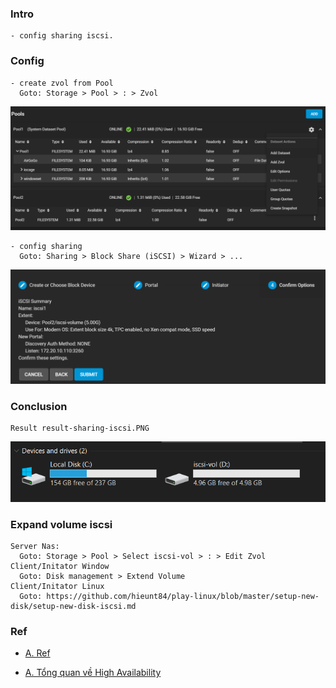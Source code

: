 
### Intro
    - config sharing iscsi.

### Config
    - create zvol from Pool 
      Goto: Storage > Pool > : > Zvol
   <p align="center"><img src="https://github.com/hieunt84/play-truenas/blob/master/images/config-add-zvol.PNG" /></p>

    - config sharing 
      Goto: Sharing > Block Share (iSCSI) > Wizard > ...
   <p align="center"><img src="https://github.com/hieunt84/play-truenas/blob/master/images/config-sharing-iscsi.PNG" /></p>

  
### Conclusion
    Result result-sharing-iscsi.PNG
   <p align="center"><img src="https://github.com/hieunt84/play-truenas/blob/master/images/result-sharing-iscsi.PNG" /></p>

### Expand volume iscsi
    Server Nas:
      Goto: Storage > Pool > Select iscsi-vol > : > Edit Zvol
    Client/Initator Window
      Goto: Disk management > Extend Volume
    Client/Initator Linux
      Goto: https://github.com/hieunt84/play-linux/blob/master/setup-new-disk/setup-new-disk-iscsi.md

### Ref
- [A. Ref](https://www.youtube.com/watch?v=PBAMCifr1VY)

- [A. Tổng quan về High Availability](docs/pcmk-ha-overview.md)
